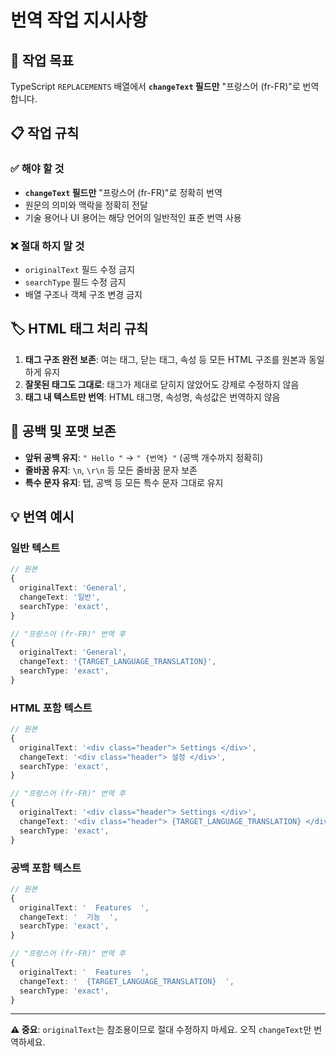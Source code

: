 # 번역 작업 지시사항

## 🎯 작업 목표
TypeScript `REPLACEMENTS` 배열에서 **`changeText` 필드만** "프랑스어 (fr-FR)"로 번역합니다.

## 📋 작업 규칙

### ✅ 해야 할 것
- **`changeText` 필드만** "프랑스어 (fr-FR)"로 정확히 번역
- 원문의 의미와 맥락을 정확히 전달
- 기술 용어나 UI 용어는 해당 언어의 일반적인 표준 번역 사용

### ❌ 절대 하지 말 것
- `originalText` 필드 수정 금지
- `searchType` 필드 수정 금지
- 배열 구조나 객체 구조 변경 금지

## 🏷️ HTML 태그 처리 규칙
1. **태그 구조 완전 보존**: 여는 태그, 닫는 태그, 속성 등 모든 HTML 구조를 원본과 동일하게 유지
2. **잘못된 태그도 그대로**: 태그가 제대로 닫히지 않았어도 강제로 수정하지 않음
3. **태그 내 텍스트만 번역**: HTML 태그명, 속성명, 속성값은 번역하지 않음

## 📝 공백 및 포맷 보존
- **앞뒤 공백 유지**: `" Hello "` → `" {번역} "` (공백 개수까지 정확히)
- **줄바꿈 유지**: `\n`, `\r\n` 등 모든 줄바꿈 문자 보존
- **특수 문자 유지**: 탭, 공백 등 모든 특수 문자 그대로 유지

## 💡 번역 예시

### 일반 텍스트
```typescript
// 원본
{
  originalText: 'General',
  changeText: '일반',
  searchType: 'exact',
}

// "프랑스어 (fr-FR)" 번역 후
{
  originalText: 'General',
  changeText: '{TARGET_LANGUAGE_TRANSLATION}',
  searchType: 'exact',
}
```

### HTML 포함 텍스트
```typescript
// 원본
{
  originalText: '<div class="header"> Settings </div>',
  changeText: '<div class="header"> 설정 </div>',
  searchType: 'exact',
}

// "프랑스어 (fr-FR)" 번역 후
{
  originalText: '<div class="header"> Settings </div>',
  changeText: '<div class="header"> {TARGET_LANGUAGE_TRANSLATION} </div>',
  searchType: 'exact',
}
```

### 공백 포함 텍스트
```typescript
// 원본
{
  originalText: '  Features  ',
  changeText: '  기능  ',
  searchType: 'exact',
}

// "프랑스어 (fr-FR)" 번역 후
{
  originalText: '  Features  ',
  changeText: '  {TARGET_LANGUAGE_TRANSLATION}  ',
  searchType: 'exact',
}
```

---


**⚠️ 중요**: `originalText`는 참조용이므로 절대 수정하지 마세요. 오직 `changeText`만 번역하세요.